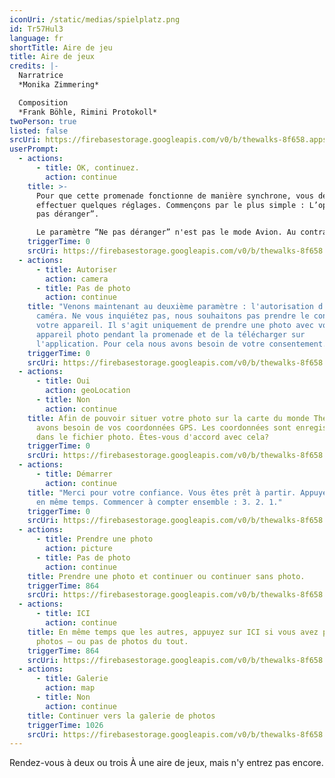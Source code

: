 ```yaml
---
iconUri: /static/medias/spielplatz.png
id: Tr57Hul3
language: fr
shortTitle: Aire de jeu
title: Aire de jeux
credits: |-
  Narratrice
  *Monika Zimmering*

  Composition
  *Frank Böhle, Rimini Protokoll*
twoPerson: true
listed: false
srcUri: https://firebasestorage.googleapis.com/v0/b/thewalks-8f658.appspot.com/o/mp3%2Fapi-v1%2Fwalk_10_FRZ_.mp3?alt=media&token=97e442b4-d8b7-4737-a3c9-514eb5dc50a6
userPrompt:
  - actions:
      - title: OK, continuez.
        action: continue
    title: >-
      Pour que cette promenade fonctionne de manière synchrone, vous devez
      effectuer quelques réglages. Commençons par le plus simple : L’option “Ne
      pas déranger”.

      Le paramètre “Ne pas déranger” n'est pas le mode Avion. Au contraire elle maintient la connexion internet pendant votre promenade. Sur iOS (Apple), vous vous dirigez dans « Paramètres ». Ensuite activez "Ne pas déranger". Sur la plupart des appareils Android (Google), vous pouvez trouver cette fonction sous Paramètres → Sons → Ne pas déranger.
    triggerTime: 0
    srcUri: https://firebasestorage.googleapis.com/v0/b/thewalks-8f658.appspot.com/o/mp3%2Fapi-v1%2Ffr_tr57hul3%2Fmulti_Zeubeel8_loop%20(1).mp3?alt=media&token=6e78302c-e683-4375-86e8-fbd331f3d2c3
  - actions:
      - title: Autoriser
        action: camera
      - title: Pas de photo
        action: continue
    title: "Venons maintenant au deuxième paramètre : l'autorisation d'accéder à la
      caméra. Ne vous inquiétez pas, nous souhaitons pas prendre le contrôle de
      votre appareil. Il s'agit uniquement de prendre une photo avec votre
      appareil photo pendant la promenade et de la télécharger sur
      l'application. Pour cela nous avons besoin de votre consentement."
    triggerTime: 0
    srcUri: https://firebasestorage.googleapis.com/v0/b/thewalks-8f658.appspot.com/o/mp3%2Fapi-v1%2Ffr_tr57hul3%2Fmulti_Zeubeel8_loop%20(1).mp3?alt=media&token=086b2589-3d11-4f85-bdd6-4254c799d9bb
  - actions:
      - title: Oui
        action: geoLocation
      - title: Non
        action: continue
    title: Afin de pouvoir situer votre photo sur la carte du monde The Walks, nous
      avons besoin de vos coordonnées GPS. Les coordonnées sont enregistrées
      dans le fichier photo. Êtes-vous d'accord avec cela?
    triggerTime: 0
    srcUri: https://firebasestorage.googleapis.com/v0/b/thewalks-8f658.appspot.com/o/mp3%2Fapi-v1%2Ffr_tr57hul3%2Fmulti_Zeubeel8_loop%20(1).mp3?alt=media&token=194dc976-31a5-4dbb-b0d9-19f7f4de5216
  - actions:
      - title: Démarrer
        action: continue
    title: "Merci pour votre confiance. Vous êtes prêt à partir. Appuyez le bouton
      en même temps. Commencer à compter ensemble : 3. 2. 1."
    triggerTime: 0
    srcUri: https://firebasestorage.googleapis.com/v0/b/thewalks-8f658.appspot.com/o/mp3%2Fapi-v1%2Ffr_tr57hul3%2Fmulti_Zeubeel8_loop%20(1).mp3?alt=media&token=5bc3e963-3312-44f8-8cc8-665f05c093dc
  - actions:
      - title: Prendre une photo
        action: picture
      - title: Pas de photo
        action: continue
    title: Prendre une photo et continuer ou continuer sans photo.
    triggerTime: 864
    srcUri: https://firebasestorage.googleapis.com/v0/b/thewalks-8f658.appspot.com/o/mp3%2Fapi-v1%2Ffr_tr57hul3%2Fwalk_10_FRZ_LOOP_14-24min_.mp3?alt=media&token=d37cf4cd-9d21-4f3e-8b42-f22a12fb2736
  - actions:
      - title: ICI
        action: continue
    title: En même temps que les autres, appuyez sur ICI si vous avez pris les
      photos – ou pas de photos du tout.
    triggerTime: 864
    srcUri: https://firebasestorage.googleapis.com/v0/b/thewalks-8f658.appspot.com/o/mp3%2Fapi-v1%2Ffr_tr57hul3%2Fwalk_10_de_Loop1__14-50-650__08_12.mp3?alt=media&token=767ba8bd-8de4-452c-b7a9-8160b9a66530
  - actions:
      - title: Galerie
        action: map
      - title: Non
        action: continue
    title: Continuer vers la galerie de photos
    triggerTime: 1026
    srcUri: https://firebasestorage.googleapis.com/v0/b/thewalks-8f658.appspot.com/o/mp3%2Fapi-v1%2Ffr_tr57hul3%2Fmulti_Zeubeel8_loop%20(1).mp3?alt=media&token=dea74d83-4424-4c3c-a324-0565bb76bad5
---
```

Rendez-vous à deux ou trois À une aire de jeux, mais n'y entrez pas encore.